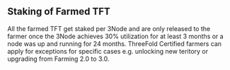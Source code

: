 ## Staking of Farmed TFT

All the farmed TFT get staked per 3Node and are only released to the farmer once the 3Node achieves 30% utilization for at least 3 months or a node was up and running for 24 months. ThreeFold Certified farmers can apply for exceptions for specific cases e.g. unlocking new teritory or upgrading from Farming 2.0 to 3.0.